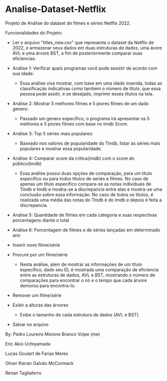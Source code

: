 # Analise-Dataset-Netflix

Projeto de Análise do dataset de filmes e séries Netflix 2022.

Funcionalidades do Projeto: 
 - Ler o arquivo "titles_new.csv" que representa o dataset da Netflix de 2022, e armazenar seus dados em duas estruturas de dados, uma ávore AVL e uma árvore BST, a fim de posteriormente comparar suas eficiencias.
   
 - Análise 1: Verificar quais programas você pode assistir de acordo com sua idade:
     - Essa análise visa mostrar, com base em uma idade inserida, todas as classificação indicativas como também o número de título, que essa pessoa pode assitir, e se desejado, imprimir esses títulos na tela.
       
 - Análise 2: Mostrar 5 melhores filmes e 5 piores filmes de um dado genero:
     - Passado um genero especifico, o programa irá apresentar os 5 melhores e 5 piores filmes com base no Imdb Score.
       
 - Análise 3: Top 5 séries mais populares:
     - Baseado nos valores de popularidade do Tmdb, listar as séries mais populares e mostrar essa popularidade.

 - Análise 4: Comparar score da crítica(imdb) com o score do público(tmdb)
     - Essa análise possui duas opções de comparação, para um título especifico ou para todos títulos de series e filmes. No caso de apenas um título especifico compara-se as notas individuais de Tmdb e Imdb e mostra-se a discrepancia entre elas e mostra-se uma conclusão sobre essa informação. No caso de todos os títulos, é realizada uma média das notas do Tmdb e do Imdb e depois é feita a discrepancia.

 - Análise 5: Quantidade de filmes em cada categoria e suas respectivas porcentagens diante o total

 - Análise 6: Porcentagem de filmes e de séries lançadas em determinado ano

 - Inserir novo filme/série

 - Procure por um filme/série
   - Nesta análise, alem de mostrar as informações de um título especifico, dado seu ID, é mostrada uma comparação de eficiencia entre as estruturas de dados, AVL e BST, mostrando o número de comparações para encontrar o nó e o tempo que cada árvore demorou para encontra-lo.
 - Remover um filme/série
   
 - Exibir a alturas das árvores
     - Exibe o tamanho de cada estrutura de dados (AVL e BST).
 - Salvar no arquivo

By: 
Pedro Loureiro Morone Branco Volpe (me)

Eric Akio Uchiyamada        

Lucas Goulart de Farias Meres  

Oliver Kieran Galvão McCormack   

Renan Tagliaferro                   
   
